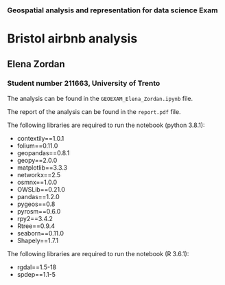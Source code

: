 ### Geospatial analysis and representation for data science Exam

# Bristol airbnb analysis

## Elena Zordan
### Student number 211663, University of Trento

The analysis can be found in the `GEOEXAM_Elena_Zordan.ipynb` file.

The report of the analysis can be found in the `report.pdf` file.

The following libraries are required to run the notebook (python 3.8.1):
* contextily==1.0.1
* folium==0.11.0
* geopandas==0.8.1
* geopy==2.0.0
* matplotlib==3.3.3
* networkx==2.5
* osmnx==1.0.0
* OWSLib==0.21.0
* pandas==1.2.0
* pygeos==0.8
* pyrosm==0.6.0
* rpy2==3.4.2
* Rtree==0.9.4
* seaborn==0.11.0
* Shapely==1.7.1

The following libraries are required to run the notebook (R 3.6.1):
* rgdal==1.5-18
* spdep==1.1-5
